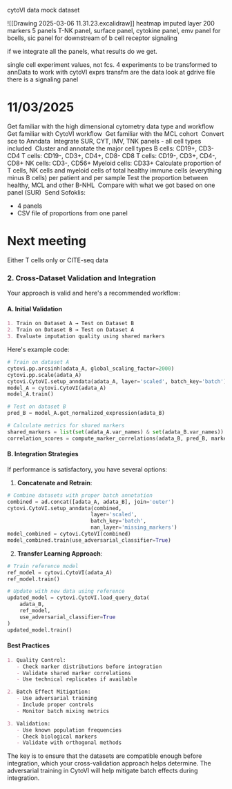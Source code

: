 cytoVI data mock dataset

![[Drawing 2025-03-06 11.31.23.excalidraw]]
heatmap imputed layer
200 markers 5 panels
T-NK panel, surface panel, cytokine panel, emv panel for bcells, sic panel for downstream of b cell receptor signaling

if we integrate all the panels, what results do we get.

single cell experiment values, not fcs.
4 experiments to be transformed to annData to work with cytoVI
exprs transfm are the data
look at gdrive file
there is a signaling panel



# 11/03/2025

  
Get familiar with the high dimensional cytometry data type and workflow 
Get familiar with CytoVI workflow 
Get familiar with the MCL cohort 
Convert sce to Anndata 
Integrate SUR, CYT, IMV, TNK panels - all cell types included 
Cluster and annotate the major cell types
B cells: CD19+, CD3-
CD4 T cells: CD19-, CD3+, CD4+, CD8-
CD8 T cells: CD19-, CD3+, CD4-, CD8+
NK cells: CD3-, CD56+
Myeloid cells: CD33+
Calculate proportion of T cells, NK cells and myeloid cells of total healthy immune cells (everything minus B cells) per patient and per sample
Test the proportion between healthy, MCL and other B-NHL 
Compare with what we got based on one panel (SUR)  
Send Sofoklis: 
- 4 panels 
- CSV file of proportions from one panel
# Next meeting
 
Either T cells only or CITE-seq data

### 2. Cross-Dataset Validation and Integration
Your approach is valid and here's a recommended workflow:

#### A. Initial Validation
```markdown
1. Train on Dataset A → Test on Dataset B
2. Train on Dataset B → Test on Dataset A
3. Evaluate imputation quality using shared markers
```

Here's example code:
````python
# Train on dataset A
cytovi.pp.arcsinh(adata_A, global_scaling_factor=2000)
cytovi.pp.scale(adata_A)
cytovi.CytoVI.setup_anndata(adata_A, layer='scaled', batch_key='batch')
model_A = cytovi.CytoVI(adata_A)
model_A.train()

# Test on dataset B
pred_B = model_A.get_normalized_expression(adata_B)

# Calculate metrics for shared markers
shared_markers = list(set(adata_A.var_names) & set(adata_B.var_names))
correlation_scores = compute_marker_correlations(adata_B, pred_B, markers=shared_markers)
````

#### B. Integration Strategies
If performance is satisfactory, you have several options:

1. **Concatenate and Retrain**:
````python
# Combine datasets with proper batch annotation
combined = ad.concat([adata_A, adata_B], join='outer')
cytovi.CytoVI.setup_anndata(combined, 
                           layer='scaled',
                           batch_key='batch',
                           nan_layer='missing_markers')
model_combined = cytovi.CytoVI(combined)
model_combined.train(use_adversarial_classifier=True)
````

2. **Transfer Learning Approach**:
````python
# Train reference model
ref_model = cytovi.CytoVI(adata_A)
ref_model.train()

# Update with new data using reference
updated_model = cytovi.CytoVI.load_query_data(
    adata_B,
    ref_model,
    use_adversarial_classifier=True
)
updated_model.train()
````

#### Best Practices
```markdown
1. Quality Control:
   - Check marker distributions before integration
   - Validate shared marker correlations
   - Use technical replicates if available

2. Batch Effect Mitigation:
   - Use adversarial training
   - Include proper controls
   - Monitor batch mixing metrics

3. Validation:
   - Use known population frequencies
   - Check biological markers
   - Validate with orthogonal methods
```

The key is to ensure that the datasets are compatible enough before integration, which your cross-validation approach helps determine. The adversarial training in CytoVI will help mitigate batch effects during integration.